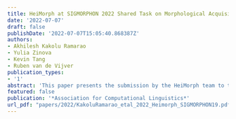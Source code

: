 ```yaml
---
title: HeiMorph at SIGMORPHON 2022 Shared Task on Morphological Acquisition Trajectories
date: '2022-07-07'
draft: false
publishDate: '2022-07-07T15:05:40.868387Z'
authors:
- Akhilesh Kakolu Ramarao
- Yulia Zinova
- Kevin Tang
- Ruben van de Vijver
publication_types:
- '1'
abstract: 'This paper presents the submission by the HeiMorph team to the SIGMORPHON 2022 task 2 of Morphological Acquisition Trajectories. Across all experimental conditions, we have found no evidence for the so-called Ushaped development trajectory. Our submitted systems achieve an average test accuracies of 55.5% on Arabic, 67% on German and 73.38% on English. We found that, bigram hallucination provides better inferences only for English and Arabic and only when the number of hallucinations remains low.'
featured: false
publication: '*Association for Computational Linguistics*'
url_pdf: "papers/2022/KakoluRamarao_etal_2022_Heimorph_SIGMORPHON19.pdf"
---
```


